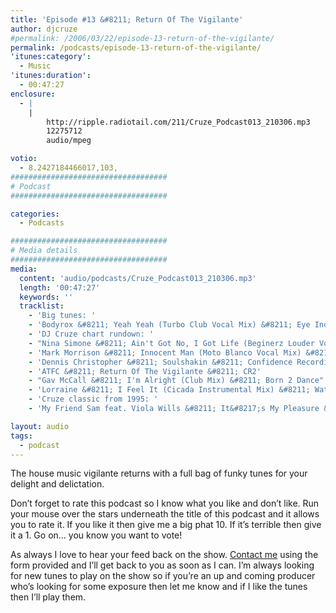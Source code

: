 ```yaml
---
title: 'Episode #13 &#8211; Return Of The Vigilante'
author: djcruze
#permalink: /2006/03/22/episode-13-return-of-the-vigilante/
permalink: /podcasts/episode-13-return-of-the-vigilante/
'itunes:category':
  - Music
'itunes:duration':
  - 00:47:27
enclosure:
  - |
    |
        http://ripple.radiotail.com/211/Cruze_Podcast013_210306.mp3
        12275712
        audio/mpeg

votio:
  - 8.2427184466017,103,
###################################
# Podcast
###################################

categories:
  - Podcasts

###################################
# Media details
###################################
media:
  content: 'audio/podcasts/Cruze_Podcast013_210306.mp3'
  length: '00:47:27'
  keywords: ''
  tracklist:
    - 'Big tunes: '
    - 'Bodyrox &#8211; Yeah Yeah (Turbo Club Vocal Mix) &#8211; Eye Industries'
    - 'DJ Cruze chart rundown: '
    - "Nina Simone &#8211; Ain't Got No, I Got Life (Beginerz Louder Vocal) &#8211; Sony BMG"
    - 'Mark Morrison &#8211; Innocent Man (Moto Blanco Vocal Mix) &#8211; Moda'
    - 'Dennis Christopher &#8211; Soulshakin &#8211; Confidence Recordings'
    - 'ATFC &#8211; Return Of The Vigilante &#8211; CR2'
    - "Gav McCall &#8211; I'm Alright (Club Mix) &#8211; Born 2 Dance"
    - 'Lorraine &#8211; I Feel It (Cicada Instrumental Mix) &#8211; Waterfall'
    - 'Cruze classic from 1995: '
    - 'My Friend Sam feat. Viola Wills &#8211; It&#8217;s My Pleasure &#8211; Exit Records'

layout: audio
tags:
  - podcast
---
```


The house music vigilante returns with a full bag of funky tunes for your delight and delictation.

Don&#8217;t forget to rate this podcast so I know what you like and don&#8217;t like. Run your mouse over the stars underneath the title of this podcast and it allows you to rate it. If you like it then give me a big phat 10. If it&#8217;s terrible then give it a 1. Go on&#8230; you know you want to vote!

As always I love to hear your feed back on the show. [Contact me][3] using the form provided and I&#8217;ll get back to you as soon as I can. I&#8217;m always looking for new tunes to play on the show so if you&#8217;re an up and coming producer who&#8217;s looking for some exposure then let me know and if I like the tunes then I&#8217;ll play them.

[1]: http://ripple.radiotail.com/211/Cruze_Podcast013_210306.mp3
[2]: http://www.djcruze.co.uk/cms/podcasts/feed/rss2
[3]: /contact
